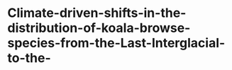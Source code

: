 # Climate-driven-shifts-in-the-distribution-of-koala-browse-species-from-the-Last-Interglacial-to-the-